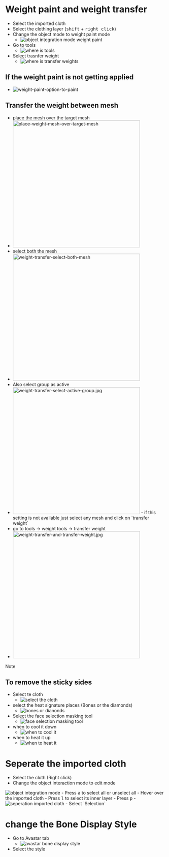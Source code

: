 # Weight paint and weight transfer
- Select the imported cloth
- Select the clothing layer (<kbd>shift</kbd> + <kbd>right click</kbd>)
- Change the object mode to weight paint mode
  - <img src="object-integration-mode-weight-paint.jpg" alt="object integration mode weight paint">
- Go to tools 
  - <img src="where-is-tools.jpg" alt="where is tools">
- Select trasnfer weight
  - <img src="where-is-transfer-weights.jpg" alt="where is transfer weights">

## If the weight paint is not getting applied
- <img src="weight-paint-option-to-paint.jpg" alt="weight-paint-option-to-paint">

## Transfer the weight between mesh
- place the mesh over the target mesh
- <img src="place-weight-mesh-over-target-mesh.jpg" alt="place-weight-mesh-over-target-mesh" width="400" />
- select both the mesh
- <img src="weight-transfer-select-both-mesh.jpg" alt="weight-transfer-select-both-mesh" width="400" />
- Also select group as active
- <img src="weight-transfer-select-active-group.jpg" alt="weight-transfer-select-active-group.jpg" width="400" />
  - if this setting is not available just select any mesh and click on `transfer weight`
- go to tools -> weight tools -> transfer weight
- <img src="weight-transfer-and-transfer-weight.jpg" alt="weight-transfer-and-transfer-weight.jpg" width="400" />

Note

## To remove the sticky sides
- Select te cloth
  - <img src="select-the-cloth.jpg" alt="select the cloth">
- select the heat signature places (Bones or the diamonds)
  - <img src="bones-or-dianonds.jpg" alt="bones or dianonds">
- Select the face selection masking tool
  - <img src="face-selection-masking-tool.jpg" alt="face selection masking tool">
- when to cool it down
  - <img src="when-to-cool-it.jpg" alt="when to cool it">
- when to heat it up
  - <img src="when-to-heat-it.jpg" alt="when to heat it">

# Seperate the imported cloth
- Select the cloth (Right click)
- Change the object interaction mode to edit mode
<img src="object-integration-mode-edit.jpg" alt="object integration mode">
- Press <kbd>a</kbd> to select all or unselect all
- Hover over the imported cloth
  - Press <kbd>l</kbd> to select its inner layer
  - Press <kbd>p</kbd> 
  - <img src="seperation-imported-cloth.jpg" alt="seperation imported cloth">
  - Select `Selection`

# change the Bone Display Style
- Go to Avastar tab
  - <img src="avastar-bone-display-style.jpg" alt="avastar bone display style">
- Select the style
